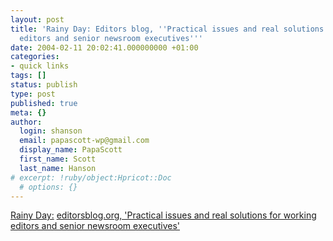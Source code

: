 ```yaml
---
layout: post
title: 'Rainy Day: Editors blog, ''Practical issues and real solutions for working
  editors and senior newsroom executives'''
date: 2004-02-11 20:02:41.000000000 +01:00
categories:
- quick links
tags: []
status: publish
type: post
published: true
meta: {}
author:
  login: shanson
  email: papascott-wp@gmail.com
  display_name: PapaScott
  first_name: Scott
  last_name: Hanson
# excerpt: !ruby/object:Hpricot::Doc
  # options: {}
---
```

<p><a title="Blogging _is_ journalism. Next question?" href="http://www.eamonn.com/archives/001227.html">Rainy Day:</a> <a title="Blogging _is_ journalism. Next question?" href="http://wef.blogs.com/editors/">editorsblog.org, 'Practical issues and real solutions for working editors and senior newsroom executives'</a></p>

